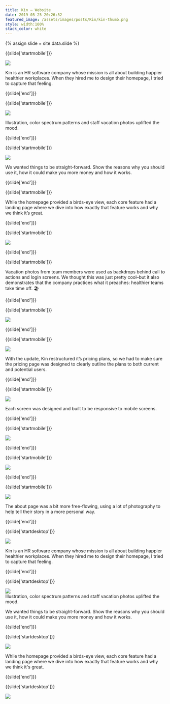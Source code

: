 ```yaml
---
title: Kin — Website
date: 2019-05-25 20:26:52
featured_image: /assets/images/posts/Kin/kin-thumb.png
style: width:100%
stack_color: white
---
```

{% assign slide = site.data.slide %}


{{slide['startmobile']}}

<div><img class='full-height' src='{{ site.url }}/assets/images/posts/Kin/kin-1-mobile.png' srcset='{{ site.url }}/assets/images/posts/Kin/kin-1-mobile.png 375w, {{ site.url }}/assets/images/posts/Kin/kin-1-mobile@2x.png 750w, {{ site.url }}/assets/images/posts/Kin/kin-1-mobile@3x.png 1125w'></div>

<p class='bg'>Kin is an HR software company whose mission is all about building happier healthier workplaces. When they hired me to design their homepage, I tried to capture that feeling.</p>


{{slide['end']}}


{{slide['startmobile']}}

<div><img class='full-height' src='{{ site.url }}/assets/images/posts/Kin/kin-2-mobile.png' srcset='{{ site.url }}/assets/images/posts/Kin/kin-2-mobile.png 375w, {{ site.url }}/assets/images/posts/Kin/kin-2-mobile@2x.png 750w, {{ site.url }}/assets/images/posts/Kin/kin-2-mobile@3x.png 1125w'></div>

<p class='bg-dark'>Illustration, color spectrum patterns and staff vacation photos uplifted the mood.</p>

{{slide['end']}}



{{slide['startmobile']}}

<div><img class='full-height' src='{{ site.url }}/assets/images/posts/Kin/kin-3-mobile.png' srcset='{{ site.url }}/assets/images/posts/Kin/kin-3-mobile.png 375w, {{ site.url }}/assets/images/posts/Kin/kin-3-mobile@2x.png 750w, {{ site.url }}/assets/images/posts/Kin/kin-3-mobile@3x.png 1125w'></div>

<p class='bg-dark'>We wanted things to be straight-forward. Show the reasons why you should use it, how it could make you more money and how it works.</p>


{{slide['end']}}



{{slide['startmobile']}}

While the homepage provided a birds-eye view, each core feature had a landing page where we dive into how exactly that feature works and why we think it’s great.

{{slide['end']}}


{{slide['startmobile']}}

<div><img class='full-height' src='{{ site.url }}/assets/images/posts/Kin/kin-4-mobile.png' srcset='{{ site.url }}/assets/images/posts/Kin/kin-4-mobile.png 375w, {{ site.url }}/assets/images/posts/Kin/kin-4-mobile@2x.png 750w, {{ site.url }}/assets/images/posts/Kin/kin-4-mobile@3x.png 1125w'></div>

{{slide['end']}}


{{slide['startmobile']}}

Vacation photos from team members were used as backdrops behind call to actions and login screens. We thought this was just pretty cool–but it also demonstrates that the company practices what it preaches: healthier teams take time off. 🏖

{{slide['end']}}



{{slide['startmobile']}}

<div><img class='full-height' src='{{ site.url }}/assets/images/posts/Kin/kin-5-mobile.png' srcset='{{ site.url }}/assets/images/posts/Kin/kin-5-mobile.png 375w, {{ site.url }}/assets/images/posts/Kin/kin-5-mobile@2x.png 750w, {{ site.url }}/assets/images/posts/Kin/kin-5-mobile@3x.png 1125w'></div>

{{slide['end']}}




{{slide['startmobile']}}

<div><img class='full-height' src='{{ site.url }}/assets/images/posts/Kin/kin-6-mobile.png' srcset='{{ site.url }}/assets/images/posts/Kin/kin-6-mobile.png 375w, {{ site.url }}/assets/images/posts/Kin/kin-6-mobile@2x.png 750w, {{ site.url }}/assets/images/posts/Kin/kin-6-mobile@3x.png 1125w'></div>

<p class='bg-dark'>With the update, Kin restructured it’s pricing plans, so we had to make sure the pricing page was designed to clearly outline the plans to both current and potential users.</p>

{{slide['end']}}



{{slide['startmobile']}}

<div><img class='full-height' src='{{ site.url }}/assets/images/posts/Kin/kin-7-mobile.png' srcset='{{ site.url }}/assets/images/posts/Kin/kin-7-mobile.png 375w, {{ site.url }}/assets/images/posts/Kin/kin-7-mobile@2x.png 750w, {{ site.url }}/assets/images/posts/Kin/kin-7-mobile@3x.png 1125w'></div>

<p class='bg-dark'>Each screen was designed and built to be responsive to mobile screens.</p>

{{slide['end']}}



{{slide['startmobile']}}

<div><img class='full-height' src='{{ site.url }}/assets/images/posts/Kin/kin-8-mobile.png' srcset='{{ site.url }}/assets/images/posts/Kin/kin-8-mobile.png 375w, {{ site.url }}/assets/images/posts/Kin/kin-8-mobile@2x.png 750w, {{ site.url }}/assets/images/posts/Kin/kin-8-mobile@3x.png 1125w'></div>

<p class='bg-dark'></p>

{{slide['end']}}



{{slide['startmobile']}}

<div><img class='full-height' src='{{ site.url }}/assets/images/posts/Kin/kin-9-mobile.png' srcset='{{ site.url }}/assets/images/posts/Kin/kin-9-mobile.png 375w, {{ site.url }}/assets/images/posts/Kin/kin-9-mobile@2x.png 750w, {{ site.url }}/assets/images/posts/Kin/kin-9-mobile@3x.png 1125w'></div>

<p class='bg-dark'></p>

{{slide['end']}}



{{slide['startmobile']}}

<div><img class='full-height' src='{{ site.url }}/assets/images/posts/Kin/kin-10-mobile.png' srcset='{{ site.url }}/assets/images/posts/Kin/kin-10-mobile.png 375w, {{ site.url }}/assets/images/posts/Kin/kin-10-mobile@2x.png 750w, {{ site.url }}/assets/images/posts/Kin/kin-10-mobile@3x.png 1125w'></div>

<p class='bg-dark'>The about page was a bit more free-flowing, using a lot of photography to help tell their story in a more personal way.</p>

{{slide['end']}}





{{slide['startdesktop']}}

<div><img class='full-width' src='{{ site.url }}/assets/images/posts/Kin/kin-1@2x.png' srcset='{{ site.url }}/assets/images/posts/Kin/kin-1.png 1024w, {{ site.url }}/assets/images/posts/Kin/kin-1@2x.png 2048w, {{ site.url }}/assets/images/posts/Kin/kin-1@3x.png 3072w'></div>

Kin is an HR software company whose mission is all about building happier healthier workplaces. When they hired me to design their homepage, I tried to capture that feeling.


{{slide['end']}}



{{slide['startdesktop']}}

<div><img src='{{ site.url }}/assets/images/posts/Kin/kin-2@2x.png' srcset='{{ site.url }}/assets/images/posts/Kin/kin-2.png 794w, {{ site.url }}/assets/images/posts/Kin/kin-2@2x.png 1588w, {{ site.url }}/assets/images/posts/Kin/kin-2@3x.png 2382w'></div>

<figcaption>Illustration, color spectrum patterns and staff vacation photos uplifted the mood.</figcaption>

We wanted things to be straight-forward. Show the reasons why you should use it, how it could make you more money and how it works.

{{slide['end']}}



{{slide['startdesktop']}}

<div><img src='{{ site.url }}/assets/images/posts/Kin/kin-3@2x.png' srcset='{{ site.url }}/assets/images/posts/Kin/kin-3.png 794w, {{ site.url }}/assets/images/posts/Kin/kin-3@2x.png 1588w, {{ site.url }}/assets/images/posts/Kin/kin-3@3x.png 2382w'></div>

While the homepage provided a birds-eye view, each core feature had a landing page where we dive into how exactly that feature works and why we think it's great.

{{slide['end']}}



{{slide['startdesktop']}}

<div class='row'>

<div><img src='{{ site.url }}/assets/images/posts/Kin/kin-4@2x.png' srcset='{{ site.url }}/assets/images/posts/Kin/kin-4.png 314w, {{ site.url }}/assets/images/posts/Kin/kin-4@2x.png 628w, {{ site.url }}/assets/images/posts/Kin/kin-4@3x.png 942w'></div><!--

--><div><img src='{{ site.url }}/assets/images/posts/Kin/kin-5@2x.png' srcset='{{ site.url }}/assets/images/posts/Kin/kin-5.png 474w, {{ site.url }}/assets/images/posts/Kin/kin-5@2x.png 948w, {{ site.url }}/assets/images/posts/Kin/kin-5@3x.png 1422w'></div>

</div>

Vacation photos from team members were used as backdrops behind call to actions and login screens. We thought this was just pretty cool–but it also demonstrates that the company practices what it preaches: healthier teams take time off. 🏖


{{slide['end']}}



{{slide['startdesktop']}}

<div class='row'>

<div><img src='{{ site.url }}/assets/images/posts/Kin/kin-6@2x.png' srcset='{{ site.url }}/assets/images/posts/Kin/kin-6.png 314w, {{ site.url }}/assets/images/posts/Kin/kin-6@2x.png 628w, {{ site.url }}/assets/images/posts/Kin/kin-6@3x.png 942w'></div><!--

--><div><img src='{{ site.url }}/assets/images/posts/Kin/kin-7@2x.png' srcset='{{ site.url }}/assets/images/posts/Kin/kin-7.png 474w, {{ site.url }}/assets/images/posts/Kin/kin-7@2x.png 948w, {{ site.url }}/assets/images/posts/Kin/kin-7@3x.png 1422w'></div>

</div>



<div class='row'>

<div><img src='{{ site.url }}/assets/images/posts/Kin/kin-8@2x.png' srcset='{{ site.url }}/assets/images/posts/Kin/kin-8.png 314w, {{ site.url }}/assets/images/posts/Kin/kin-8@2x.png 628w, {{ site.url }}/assets/images/posts/Kin/kin-8@3x.png 942w'></div><!--

--><div><img src='{{ site.url }}/assets/images/posts/Kin/kin-9@2x.png' srcset='{{ site.url }}/assets/images/posts/Kin/kin-9.png 474w, {{ site.url }}/assets/images/posts/Kin/kin-9@2x.png 948w, {{ site.url }}/assets/images/posts/Kin/kin-9@3x.png 1422w'></div>

</div>

With the update, Kin restructured it’s pricing plans, so we had to make sure the pricing page was designed to clearly outline the plans to both current and potential users.

{{slide['end']}}



{{slide['startdesktop']}}

<div><img src='{{ site.url }}/assets/images/posts/Kin/kin-10@2x.png' srcset='{{ site.url }}/assets/images/posts/Kin/kin-10.png 794w, {{ site.url }}/assets/images/posts/Kin/kin-10@2x.png 1588w, {{ site.url }}/assets/images/posts/Kin/kin-10@3x.png 2382w'></div>

Each screen was designed and built to be responsive to mobile screens.

{{slide['end']}}



{{slide['startdesktop']}}

<div><img src='{{ site.url }}/assets/images/posts/Kin/kin-11@2x.png' srcset='{{ site.url }}/assets/images/posts/Kin/kin-11.png 794w, {{ site.url }}/assets/images/posts/Kin/kin-11@2x.png 1588w, {{ site.url }}/assets/images/posts/Kin/kin-11@3x.png 2382w'></div>

The about page was a bit more free-flowing, using a lot of photography to help tell their story in a more personal way.

{{slide['end']}}




{{slide['startdesktop']}}

<div><img src='{{ site.url }}/assets/images/posts/Kin/kin-12@2x.png' srcset='{{ site.url }}/assets/images/posts/Kin/kin-12.png 794w, {{ site.url }}/assets/images/posts/Kin/kin-12@2x.png 1588w, {{ site.url }}/assets/images/posts/Kin/kin-12@3x.png 2382w'></div>

{{slide['end']}}
